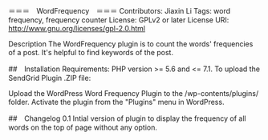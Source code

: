 ＝＝＝　WordFrequency　＝＝＝
Contributors: Jiaxin Li Tags: word frequency, frequency counter License: GPLv2 or later License URI: http://www.gnu.org/licenses/gpl-2.0.html

Description
The WordFrequency plugin is to count the words' frequencies of a post. It's helpful to find keywords of the post.

##　Installation
Requirements:
PHP version >= 5.6 and <= 7.1. To upload the SendGrid Plugin .ZIP file:

Upload the WordPress Word Frequency Plugin to the /wp-contents/plugins/ folder.
Activate the plugin from the "Plugins" menu in WordPress.

##　Changelog
0.1
Intial version of plugin to display the frequency of all words on the top of page without any option.
